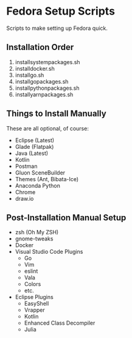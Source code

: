 # Fedora Setup Scripts

Scripts to make setting up Fedora quick.

## Installation Order

1. installsystempackages.sh
1. installdocker.sh
1. installgo.sh
1. installgopackages.sh
1. installpythonpackages.sh
1. installyarnpackages.sh

## Things to Install Manually

These are all optional, of course:

- Eclipse (Latest)
- Glade (Flatpak)
- Java (Latest)
- Kotlin
- Postman
- Gluon SceneBuilder
- Themes (Ant, Bibata-Ice)
- Anaconda Python
- Chrome
- draw.io

## Post-Installation Manual Setup

- zsh (Oh My ZSH)
- gnome-tweaks
- Docker
- Visual Studio Code Plugins
	- Go
	- Vim
	- eslint
	- Vala
	- Colors
	- etc.
- Eclipse Plugins
	- EasyShell
	- Vrapper
	- Kotlin
	- Enhanced Class Decompiler
	- Julia

